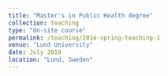 ```yaml
---
title: "Master's in Public Health degree"
collection: teaching
type: "On-site course"
permalink: /teaching/2014-spring-teaching-1
venue: "Lund University"
date: July 2018
location: "Lund, Sweden"
---
```

